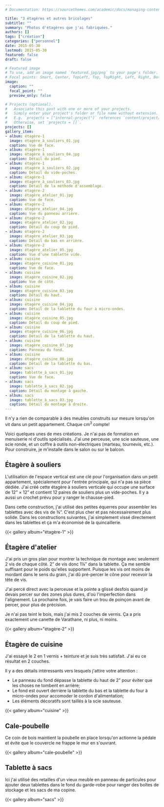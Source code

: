 ```yaml
---
# Documentation: https://sourcethemes.com/academic/docs/managing-content/

title: "3 étagères et autres bricolages"
subtitle: ""
summary: "Photos d'étagères que j'ai fabriquées."
authors: []
tags: ["création"]
categories: ["personnel"]
date: 2015-05-30
lastmod: 2015-05-30
featured: false
draft: false

# Featured image
# To use, add an image named `featured.jpg/png` to your page's folder.
# Focal points: Smart, Center, TopLeft, Top, TopRight, Left, Right, BottomLeft, Bottom, BottomRight.
image:
  caption: ""
  focal_point: ""
  preview_only: false

# Projects (optional).
#   Associate this post with one or more of your projects.
#   Simply enter your project's folder or file name without extension.
#   E.g. `projects = ["internal-project"]` references `content/project/deep-learning/index.md`.
#   Otherwise, set `projects = []`.
projects: []
gallery_item:
- album: étagère-1
  image: étagère_à_souliers_01.jpg
  caption: Vue de face.
- album: étagère-1
  image: étagère_à_souliers_04.jpg
  caption: Détail du pied.
- album: étagère-1
  image: étagère_à_souliers_02.jpg
  caption: Détail du vide-poches.
- album: étagère-1
  image: étagère_à_souliers_03.jpg
  caption: Détail de la méthode d'assemblage.
- album: étagère-2
  image: étagère_atelier_01.jpg
  caption: Vue de face.
- album: étagère-2
  image: étagère_atelier_04.jpg
  caption: Vue du panneau arrière.
- album: étagère-2
  image: étagère_atelier_02.jpg
  caption: Détail du coup de pied.
- album: étagère-2
  image: étagère_atelier_03.jpg
  caption: Détail du bas en arrière.
- album: étagère-2
  image: étagère_atelier_05.jpg
  caption: Vue d'une tablette vide.
- album: cuisine
  image: étagère_cuisine_01.jpg
  caption: Vue de face.
- album: cuisine
  image: étagère_cuisine_02.jpg
  caption: Vue de côté.
- album: cuisine
  image: étagère_cuisine_03.jpg
  caption: Détail du haut.
- album: cuisine
  image: étagère_cuisine_04.jpg
  caption: Détail de la tablette du four à micro-ondes.
- album: cuisine
  image: étagère_cuisine_05.jpg
  caption: Détail du coup de pied.
- album: cuisine
  image: étagère_cuisine_06.jpg
  caption: Détail de la tablette du haut.
- album: cuisine
  image: étagère_cuisine_07.jpg
  caption: Panneau du fond.
- album: cuisine
  image: étagère_cuisine_08.jpg
  caption: Détail de la tablette du bas.
- album: sacs
  image: tablette_à_sacs_01.jpg
  caption: Vue de face.
- album: sacs
  image: tablette_à_sacs_02.jpg
  caption: Détail du montage à gauche.
- album: sacs
  image: tablette_à_sacs_03.jpg
  caption: Détail du montage à droite.
---
```


Il n'y a rien de comparable à des meubles construits sur mesure lorsqu'on vit dans un petit appartement. Chaque cm<sup>3</sup> compte!

Voici quelques unes de mes créations. Je n'ai pas de formation en menuiserie ni d'outils spécialisés. J'ai une perceuse, une scie sauteuse, une scie ronde, et un coffre à outils non-électriques (marteau, tournevis, etc.). Pour construire, je m'installe dans le salon ou sur le balcon.

## Étagère à souliers

L'utilisation de l'espace vertical est une clé pour l'organisation dans un petit appartement, spécialement pour l'entrée principale, qui n'a pas sa pièce dédiée. J'ai créé cette étagère à souliers verticale qui occupe une surface de 12” × 12” et contient 12 paires de souliers plus un vide-poches. Il y a aussi un crochet prévu pour y ranger le chausse-pied.

Dans cette construction, j'ai utilisé des petites équerres pour assembler les tablettes avec des vis de ¾”. C'est plus cher et pas nécessairement plus solide. Dans les constructions suivantes, j'ai simplement vissé directement dans les tablettes et ça m'a économisé de la quincaillerie.

{{< gallery album="étagère-1" >}}

## Étagère d'atelier

J'ai pris un gros plan pour montrer la technique de montage avec seulement 2 vis de chaque côté. 2” de vis donc 1¼” dans la tablette. Ça me semble suffisant pour le poids qu'elles supportent. Puisque les vis ont moins de mordant dans le sens du grain, j'ai dû pré-percer le cône pour recevoir la tête de vis.

J'ai percé direct avec la perceuse et la pointe a glissé desfois quand je devais percer sur des zones plus dures, d'où l'imperfection dans l'alignement. La prochaine fois, je vais faire un trou de poinçon avant de percer, pour plus de précision.

Je n'ai pas teint le bois, mais j'ai mis 2 couches de vernis. Ça a pris exactement une canette de Varathane, ni plus, ni moins.

{{< gallery album="étagère-2" >}}


## Étagère de cuisine

J'ai essayé le 2 en 1 vernis + teinture et je suis très satisfait. J'ai eu ce résultat en 2 couches.

Il y a des détails intéressants vers lesquels j'attire votre attention&nbsp;:

* Le panneau du fond dépasse la tablette du haut de 2” pour éviter que les choses ne tombent en arrière;
* Le fond est ouvert derrière la tablette du bas et la tablette du four à micro-ondes pour accomoder le cordon d'alimentation;
* Les éléments décoratifs sont taillés à la scie sauteuse.

{{< gallery album="cuisine" >}}


## Cale-poubelle

Ce coin de bois maintient la poubelle en place lorsqu'on actionne la pédale et évite que le couvercle ne frappe le mur en s'ouvrant.

{{< gallery album="cale-poubelle" >}}


## Tablette à sacs

Ici j'ai utilisé des retailles d'un vieux meuble en panneau de particules pour ajouter deux tablettes dans le fond du garde-robe pour ranger des boîtes de stockage et les sacs de ma copine.

{{< gallery album="sacs" >}}
